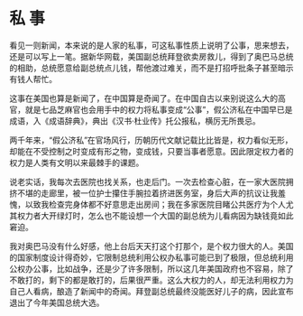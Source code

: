 # 私 事

看见一则新闻，本来说的是人家的私事，可这私事性质上说明了公事，思来想去，还是可以写上一笔。据新华网载，美国副总统拜登欲卖房救儿，得到了奥巴马总统的相助，总统愿意给副总统点儿钱，帮他渡过难关，而不是打招呼批条子甚至暗示有钱人帮忙。 

这事在美国也算是新闻了，在中国算是奇闻了。在中国自古以来别说这么大的高官，就是七品芝麻官也会用手中的权力将私事变成“公事”，假公济私在中国早已是成语，入《成语辞典》，典出《汉书·杜业传》托公报私，横厉无所畏忌。 

两千年来，“假公济私”在官场风行，历朝历代文献记载比比皆是，权力看似无形，却能在不受控制之时变成有形之物，变成钱，只要当事者愿意。因此限定权力者的权力是人类有文明以来最棘手的课题。 

说老实话，我每次去医院也找关系，也走后门。一次去检查心脏，在一家大医院拥挤不堪的走廊里，被一位护士攥住手腕拉着挤进医务室，身后大声的抗议让我羞愧，以致我检查完身体都不好意思走出房间；我在多家医院目睹公共医疗为个人尤其权力者大开绿灯时，怎么也不能设想一个大国的副总统为儿看病因为缺钱竟如此窘迫。 

我对奥巴马没有什么好感，他上台后天天打这个打那个，是个权力很大的人。美国的国家制度设计得奇妙，它限制总统利用公权办私事可能已到了极限，但总统利用公权办公事，比如战争，还是少了许多限制，所以这几年美国政府也不容易，除了不敢打的，剩下的都是敢打的，后果很严重。这么大权力的人，却无法利用权力为自己人看病，酿造了新闻中的奇闻。拜登副总统最终没能医好儿子的病，因此宣布退出了今年美国总统大选。